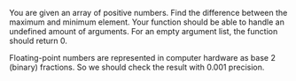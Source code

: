 
You are given an array of positive numbers. 
Find the difference between the maximum and minimum element.
Your function should be able to handle an undefined amount of arguments. 
For an empty argument list, the function should return 0.

Floating-point numbers are represented in computer hardware as base 2 (binary) fractions.
So we should check the result with 0.001 precision.
